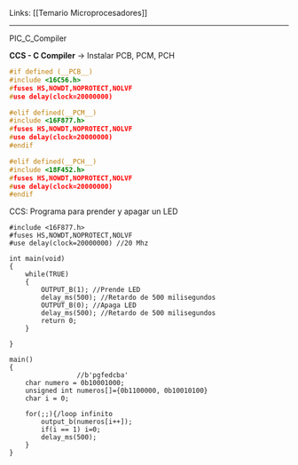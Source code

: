 Links: [[Temario Microprocesadores]]
___

PIC_C_Compiler

**CCS - C Compiler** -> Instalar
PCB, PCM, PCH


```c
#if defined (__PCB__)
#include <16C56.h>
#fuses HS,NOWDT,NOPROTECT,NOLVF
#use delay(clock=20000000)

#elif defined(__PCM__)
#include <16F877.h>
#fuses HS,NOWDT,NOPROTECT,NOLVF
#use delay(clock=20000000)
#endif

#elif defined(__PCH__)
#include <18F452.h>
#fuses HS,NOWDT,NOPROTECT,NOLVF
#use delay(clock=20000000)
#endif

```


CCS:
Programa para prender y apagar un LED
```CCS
#include <16F877.h>
#fuses HS,NOWDT,NOPROTECT,NOLVF
#use delay(clock=20000000) //20 Mhz

int main(void)
{
	while(TRUE)
	{
		OUTPUT_B(1); //Prende LED
		delay_ms(500); //Retardo de 500 milisegundos
		OUTPUT_B(0); //Apaga LED
		delay_ms(500); //Retardo de 500 milisegundos
		return 0;
	}
	
}
```

```ccs
main()
{
				 //b'pgfedcba'
	char numero = 0b10001000;
	unsigned int numeros[]={0b1100000, 0b10010100}
	char i = 0;
	
	for(;;){/loop infinito
		output_b(numeros[i++]);
		if(i == 1) i=0;
		delay_ms(500);
	}
}

```